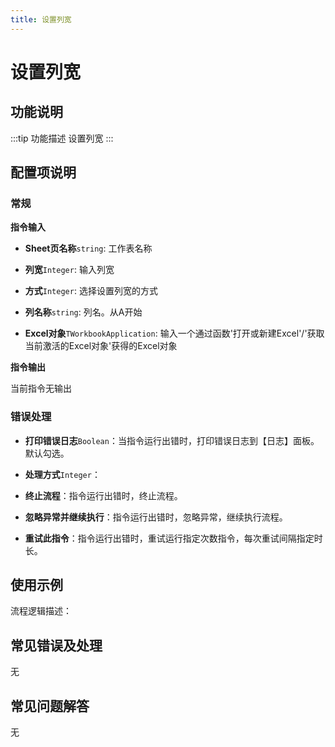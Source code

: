 ```yaml
---
title: 设置列宽
---
```


# 设置列宽

## 功能说明

:::tip 功能描述
设置列宽
:::

## 配置项说明

### 常规

**指令输入**

- **Sheet页名称**`string`: 工作表名称

- **列宽**`Integer`: 输入列宽

- **方式**`Integer`: 选择设置列宽的方式

- **列名称**`string`: 列名。从A开始

- **Excel对象**`TWorkbookApplication`: 输入一个通过函数'打开或新建Excel'/'获取当前激活的Excel对象'获得的Excel对象


**指令输出**

当前指令无输出

### 错误处理

- **打印错误日志**`Boolean`：当指令运行出错时，打印错误日志到【日志】面板。默认勾选。

- **处理方式**`Integer`：

 - **终止流程**：指令运行出错时，终止流程。

 - **忽略异常并继续执行**：指令运行出错时，忽略异常，继续执行流程。

 - **重试此指令**：指令运行出错时，重试运行指定次数指令，每次重试间隔指定时长。

## 使用示例

流程逻辑描述：

## 常见错误及处理

无

## 常见问题解答

无

